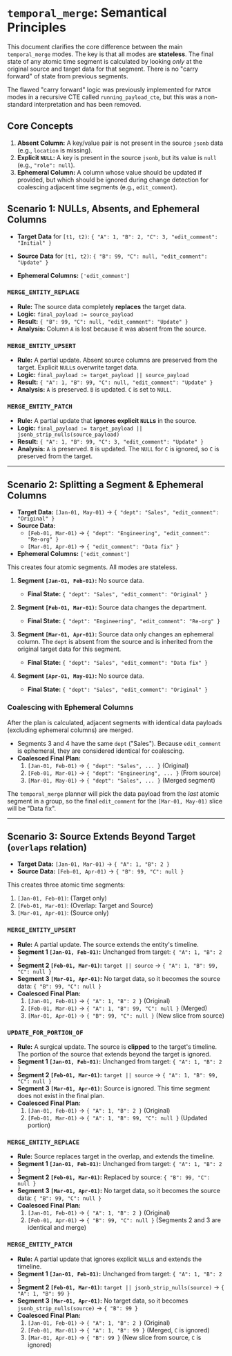 # `temporal_merge`: Semantical Principles

This document clarifies the core difference between the main `temporal_merge` modes. The key is that all modes are **stateless**. The final state of any atomic time segment is calculated by looking *only* at the original source and target data for that segment. There is no "carry forward" of state from previous segments.

The flawed "carry forward" logic was previously implemented for `PATCH` modes in a recursive CTE called `running_payload_cte`, but this was a non-standard interpretation and has been removed.

## Core Concepts

1.  **Absent Column:** A key/value pair is not present in the source `jsonb` data (e.g., `location` is missing).
2.  **Explicit `NULL`:** A key is present in the source `jsonb`, but its value is `null` (e.g., `"role": null`).
3.  **Ephemeral Column:** A column whose value should be updated if provided, but which should be ignored during change detection for coalescing adjacent time segments (e.g., `edit_comment`).

## Scenario 1: NULLs, Absents, and Ephemeral Columns

- **Target Data** for `[t1, t2)`:
  `{ "A": 1, "B": 2, "C": 3, "edit_comment": "Initial" }`

- **Source Data** for `[t1, t2)`:
  `{ "B": 99, "C": null, "edit_comment": "Update" }`

- **Ephemeral Columns:** `['edit_comment']`

### `MERGE_ENTITY_REPLACE`

- **Rule:** The source data completely **replaces** the target data.
- **Logic:** `final_payload := source_payload`
- **Result:** `{ "B": 99, "C": null, "edit_comment": "Update" }`
- **Analysis:** Column `A` is lost because it was absent from the source.

### `MERGE_ENTITY_UPSERT`

- **Rule:** A partial update. Absent source columns are preserved from the target. Explicit `NULL`s overwrite target data.
- **Logic:** `final_payload := target_payload || source_payload`
- **Result:** `{ "A": 1, "B": 99, "C": null, "edit_comment": "Update" }`
- **Analysis:** `A` is preserved. `B` is updated. `C` is set to `NULL`.

### `MERGE_ENTITY_PATCH`

- **Rule:** A partial update that **ignores explicit `NULL`s** in the source.
- **Logic:** `final_payload := target_payload || jsonb_strip_nulls(source_payload)`
- **Result:** `{ "A": 1, "B": 99, "C": 3, "edit_comment": "Update" }`
- **Analysis:** `A` is preserved. `B` is updated. The `NULL` for `C` is ignored, so `C` is preserved from the target.

---

## Scenario 2: Splitting a Segment & Ephemeral Columns

- **Target Data:** `[Jan-01, May-01)` -> `{ "dept": "Sales", "edit_comment": "Original" }`
- **Source Data:**
    - `[Feb-01, Mar-01)` -> `{ "dept": "Engineering", "edit_comment": "Re-org" }`
    - `[Mar-01, Apr-01)` -> `{ "edit_comment": "Data fix" }`
- **Ephemeral Columns:** `['edit_comment']`

This creates four atomic segments. All modes are stateless.

1.  **Segment `[Jan-01, Feb-01)`:** No source data.
    - **Final State:** `{ "dept": "Sales", "edit_comment": "Original" }`

2.  **Segment `[Feb-01, Mar-01)`:** Source data changes the department.
    - **Final State:** `{ "dept": "Engineering", "edit_comment": "Re-org" }`

3.  **Segment `[Mar-01, Apr-01)`:** Source data only changes an ephemeral column. The `dept` is absent from the source and is inherited from the original target data for this segment.
    - **Final State:** `{ "dept": "Sales", "edit_comment": "Data fix" }`

4.  **Segment `[Apr-01, May-01)`:** No source data.
    - **Final State:** `{ "dept": "Sales", "edit_comment": "Original" }`

### Coalescing with Ephemeral Columns

After the plan is calculated, adjacent segments with identical data payloads (excluding ephemeral columns) are merged.

- Segments 3 and 4 have the same `dept` ("Sales"). Because `edit_comment` is ephemeral, they are considered identical for coalescing.
- **Coalesced Final Plan:**
    1.  `[Jan-01, Feb-01)` -> `{ "dept": "Sales", ... }` (Original)
    2.  `[Feb-01, Mar-01)` -> `{ "dept": "Engineering", ... }` (From source)
    3.  `[Mar-01, May-01)` -> `{ "dept": "Sales", ... }` (Merged segment)

The `temporal_merge` planner will pick the data payload from the *last* atomic segment in a group, so the final `edit_comment` for the `[Mar-01, May-01)` slice will be "Data fix".

---

## Scenario 3: Source Extends Beyond Target (`overlaps` relation)

- **Target Data:** `[Jan-01, Mar-01)` -> `{ "A": 1, "B": 2 }`
- **Source Data:** `[Feb-01, Apr-01)` -> `{ "B": 99, "C": null }`

This creates three atomic time segments:
1.  `[Jan-01, Feb-01)`: (Target only)
2.  `[Feb-01, Mar-01)`: (Overlap: Target and Source)
3.  `[Mar-01, Apr-01)`: (Source only)

### `MERGE_ENTITY_UPSERT`

- **Rule:** A partial update. The source extends the entity's timeline.
- **Segment 1 `[Jan-01, Feb-01)`:** Unchanged from target: `{ "A": 1, "B": 2 }`
- **Segment 2 `[Feb-01, Mar-01)`:** `target || source` -> `{ "A": 1, "B": 99, "C": null }`
- **Segment 3 `[Mar-01, Apr-01)`:** No target data, so it becomes the source data: `{ "B": 99, "C": null }`
- **Coalesced Final Plan:**
    1.  `[Jan-01, Feb-01)` -> `{ "A": 1, "B": 2 }` (Original)
    2.  `[Feb-01, Mar-01)` -> `{ "A": 1, "B": 99, "C": null }` (Merged)
    3.  `[Mar-01, Apr-01)` -> `{ "B": 99, "C": null }` (New slice from source)

### `UPDATE_FOR_PORTION_OF`

- **Rule:** A surgical update. The source is **clipped** to the target's timeline. The portion of the source that extends beyond the target is ignored.
- **Segment 1 `[Jan-01, Feb-01)`:** Unchanged from target: `{ "A": 1, "B": 2 }`
- **Segment 2 `[Feb-01, Mar-01)`:** `target || source` -> `{ "A": 1, "B": 99, "C": null }`
- **Segment 3 `[Mar-01, Apr-01)`:** Source is ignored. This time segment does not exist in the final plan.
- **Coalesced Final Plan:**
    1.  `[Jan-01, Feb-01)` -> `{ "A": 1, "B": 2 }` (Original)
    2.  `[Feb-01, Mar-01)` -> `{ "A": 1, "B": 99, "C": null }` (Updated portion)

### `MERGE_ENTITY_REPLACE`

- **Rule:** Source replaces target in the overlap, and extends the timeline.
- **Segment 1 `[Jan-01, Feb-01)`:** Unchanged from target: `{ "A": 1, "B": 2 }`
- **Segment 2 `[Feb-01, Mar-01)`:** Replaced by source: `{ "B": 99, "C": null }`
- **Segment 3 `[Mar-01, Apr-01)`:** No target data, so it becomes the source data: `{ "B": 99, "C": null }`
- **Coalesced Final Plan:**
    1.  `[Jan-01, Feb-01)` -> `{ "A": 1, "B": 2 }` (Original)
    2.  `[Feb-01, Apr-01)` -> `{ "B": 99, "C": null }` (Segments 2 and 3 are identical and merge)

### `MERGE_ENTITY_PATCH`

- **Rule:** A partial update that ignores explicit `NULL`s and extends the timeline.
- **Segment 1 `[Jan-01, Feb-01)`:** Unchanged from target: `{ "A": 1, "B": 2 }`
- **Segment 2 `[Feb-01, Mar-01)`:** `target || jsonb_strip_nulls(source)` -> `{ "A": 1, "B": 99 }`
- **Segment 3 `[Mar-01, Apr-01)`:** No target data, so it becomes `jsonb_strip_nulls(source)` -> `{ "B": 99 }`
- **Coalesced Final Plan:**
    1.  `[Jan-01, Feb-01)` -> `{ "A": 1, "B": 2 }` (Original)
    2.  `[Feb-01, Mar-01)` -> `{ "A": 1, "B": 99 }` (Merged, `C` is ignored)
    3.  `[Mar-01, Apr-01)` -> `{ "B": 99 }` (New slice from source, `C` is ignored)
